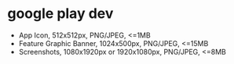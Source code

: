 # google play dev

- App Icon, 512x512px, PNG/JPEG, <=1MB
- Feature Graphic Banner, 1024x500px, PNG/JPEG, <=15MB
- Screenshots, 1080x1920px or 1920x1080px, PNG/JPEG, <=8MB